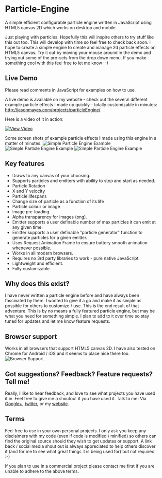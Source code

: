 Particle-Engine
===============

A simple efficient configurable particle engine written in JavaScript using HTML5 canvas 2D which works on desktop and mobile.

Just playing with particles. Hopefully this will inspire others to try stuff like this out too. This will develop with time so feel free to check back soon. I hope to create a simple engine to create and manage 2d particle effects on HTML5 canvas. Try it out by moving your mouse around in the demo and trying out some of the pre-sets from the drop down menu. If you make something cool with this feel free to let me know :-)

## Live Demo

Please read comments in JavaScript for examples on how to use.

A live demo is available on my website - check out the several different example particle effects I made up quickly - totally customizable in minutes:
http://jasonmayes.com/projects/particleEngine/

Here is a video of it in action:

[![View Video](http://www.jasonmayes.com/projects/particleEngine/youtube.jpg)](https://www.youtube.com/watch?v=cbV4SQ_VYtY)

Some screen shots of example particle effects I made using this engine in a matter of minutes:
![Simple Particle Engine Example](https://lh3.googleusercontent.com/-r552LeEEQFA/U4N3ccpnIeI/AAAAAAAAZWY/RIH8DE-vMMo/w1122-h958-no/SizeVsAge.png "Simple Particle Engine Example")
![Simple Particle Engine Example](https://lh6.googleusercontent.com/-eF3LavFnx3g/U4N3SKi7AgI/AAAAAAAAZWI/hJO3UWZ3VKU/w1098-h626-no/rotation.png "Simple Particle Engine Example")
![Simple Particle Engine Example](https://lh4.googleusercontent.com/-Na2KgsPb888/U3qWaR2c5xI/AAAAAAAAZO8/nEhHV8ViOYI/w936-h842-no/ParticleEngineJavaScript1.png "Simple Particle Engine Example")


## Key features

* Draws to any canvas of your choosing.
* Supports particles and emitters with ability to stop and start as needed.
* Particle Rotation
* X and Y velocity
* Particle lifespans
* Change size of particle as a function of its life
* Particle colour or image
* Image pre-loading.
* Alpha transparency for images (png).
* Emitter supports a user definable number of max particles it can emit at any given time.
* Emitter supports a user definable "particle generator" function to generate particles for a given emitter.
* Uses Request Animation Frame to ensure buttery smooth animation whenever possible.
* Works in all modern browsers.
* Requires no 3rd party libraries to work - pure native JavaScript.
* Lightweight and efficient.
* Fully customizable.

## Why does this exist?

I have never written a particle engine before and have always been fascinated by them. I wanted to give it a go and make it as simple as possible for others to customize / use. This is the end result of that adventure. This is by no means a fully featured particle engine, but may be what you need for something simple. I plan to add to it over time so stay tuned for updates and let me know feature requests.

## Browser support

Works in all browsers that support HTML5 canvas 2D. I have also tested on Chrome for Android / iOS and it seems to place nice there too.
![Browser Support](http://jasonmayes.com/projects/twitterApi/browsers.jpg "Browser Support")

## Got suggestions? Feedback? Feature requests? Tell me!

Really, I like to hear feedback, and love to see what projects you have used it in. Feel free to give me a shoutout if you have used it.
Talk to me: Via [Google+](https://plus.google.com/+JasonMayes/posts/WuamqdCvS8b), [twitter](http://www.twitter.com/jason_mayes), or my [website](http://www.jasonmayes.com/).

## Terms

Feel free to use in your own personal projects. I only ask you keep any disclaimers with my code (even if code is modified / minified) so others can find the original source should they wish to get updates or support. A link back / social media shout out is always appreciated to help others discover it (and for me to see what great things it is being used for) but not required :-)

If you plan to use in a commercial project please contact me first if you are unable to adhere to the above terms.
